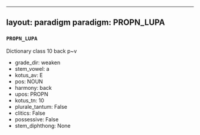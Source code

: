 
---
layout: paradigm
paradigm: PROPN_LUPA
---
### ` PROPN_LUPA `

Dictionary class 10 back p~v
* grade_dir: weaken
* stem_vowel: a
* kotus_av: E
* pos: NOUN
* harmony: back
* upos: PROPN
* kotus_tn: 10
* plurale_tantum: False
* clitics: False
* possessive: False
* stem_diphthong: None
